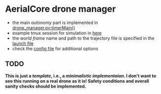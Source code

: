 # AerialCore drone manager

* the main _autonomy_ part is implemented in [drone_manager.py:timerMain()](./scripts/drone_manager.py)
* example tmux session for simulation in [here](./tmux)
* the _world frame_ name and path to the trajectory file is specified in the [launch file](./launch/drone_manager.launch)
* check the [config file](./config/drone_manager.yaml) for additional options

## TODO

**This is just a _template_, i.e., a _minimalistic implementaion_. I don't want to see this running on a real drone as it is! Safety conditions and overall sanity checks should be implemented.**
